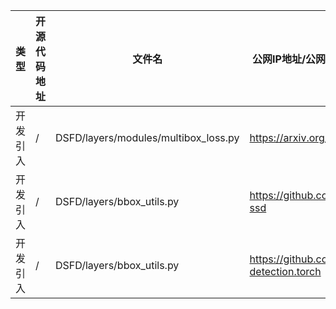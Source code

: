 | 类型     | 开源代码地址                                                                                                                           | 文件名                                                | 公网IP地址/公网URL地址/域名/邮箱地址 | 用途说明   |
|--------|----------------------------------------------------------------------------------------------------------------------------------|----------------------------------------------------|-----------------------|--------|
| 开发引入 | / | DSFD/layers/modules/multibox_loss.py | https://arxiv.org/pdf/1512.02325.pdf | 论文地址 |
| 开发引入 | / | DSFD/layers/bbox_utils.py | https://github.com/Hakuyume/chainer-ssd | 源码实现 |
| 开发引入 | / | DSFD/layers/bbox_utils.py | https://github.com/fmassa/object-detection.torch | 源码实现 |
